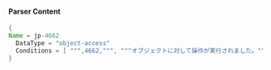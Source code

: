 #### Parser Content
```Java
{
Name = jp-4662
  DataType = "object-access"
  Conditions = [ """,4662,""", """オブジェクトに対して操作が実行されました。""" ]
}
```